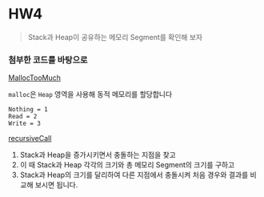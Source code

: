 # HW4
> Stack과 Heap이 공유하는 메모리 Segment를 확인해 보자

### 첨부한 코드를 바탕으로 
[MallocTooMuch](mallocTooMuch.c) 

`malloc`은 `Heap` 영역을 사용해 동적 메모리를 할당합니다
```
Nothing = 1
Read = 2
Write = 3
```
[recursiveCall](recursiveCall.c)  


1. Stack과 Heap을 증가시키면서 충돌하는 지점을 찾고 
2. 이 때 Stack과 Heap 각각의 크기와 총 메모리 Segment의 크기를 구하고 
3. Stack과 Heap의 크기를 달리하여 다른 지점에서 충돌시켜 처음 경우와 결과를 비교해 보시면 됩니다.


